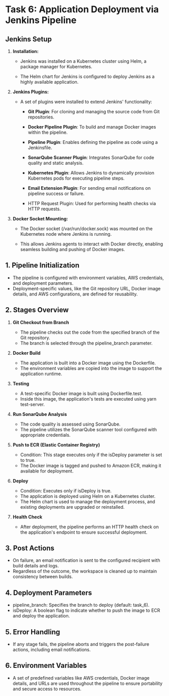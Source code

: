 # Task 6: Application Deployment via Jenkins Pipeline

## Jenkins Setup

1. **Installation:**
   
   - Jenkins was installed on a Kubernetes cluster using Helm, a package manager for Kubernetes.

   - The Helm chart for Jenkins is configured to deploy Jenkins as a highly available application.

2. **Jenkins Plugins:**
   - A set of plugins were installed to extend Jenkins' functionality:
   
     - **Git Plugin**: For cloning and managing the source code from Git repositories.

     - **Docker Pipeline Plugin**: To build and manage Docker images within the pipeline.

     - **Pipeline Plugin**: Enables defining the pipeline as code using a Jenkinsfile.

     - **SonarQube Scanner Plugin**: Integrates SonarQube for code quality and static analysis.

     - **Kubernetes Plugin**: Allows Jenkins to dynamically provision Kubernetes pods for executing pipeline steps.

     - **Email Extension Plugin**: For sending email notifications on pipeline success or failure.

     - HTTP Request Plugin: Used for performing health checks via HTTP requests.

   

3. **Docker Socket Mounting:**
   
   - The Docker socket (/var/run/docker.sock) was mounted on the Kubernetes node where Jenkins is running.

   - This allows Jenkins agents to interact with Docker directly, enabling seamless building and pushing of Docker images.



## 1. Pipeline Initialization

   - The pipeline is configured with environment variables, AWS credentials, and deployment parameters.
   - Deployment-specific values, like the Git repository URL, Docker image details, and AWS configurations, are defined for reusability.

## 2. Stages Overview

1. **Git Checkout from Branch**

   - The pipeline checks out the code from the specified branch of the Git repository.
   - The branch is selected through the pipeline_branch parameter.

2. **Docker Build**

   - The application is built into a Docker image using the Dockerfile.
   - The environment variables are copied into the image to support the application runtime.

3. **Testing**

   - A test-specific Docker image is built using Dockerfile.test.
   - Inside this image, the application's tests are executed using yarn test-server.


4. **Run SonarQube Analysis**

   - The code quality is assessed using SonarQube.
   - The pipeline utilizes the SonarQube scanner tool configured with appropriate credentials.

 
5. **Push to ECR (Elastic Container Registry)**
   - Condition: This stage executes only if the isDeploy parameter is set to true.
   - The Docker image is tagged and pushed to Amazon ECR, making it available for deployment.


6. **Deploy**
   - Condition: Executes only if isDeploy is true.
   - The application is deployed using Helm on a Kubernetes cluster.
   - The Helm chart is used to manage the deployment process, and existing deployments are upgraded or reinstalled.

6. **Health Check**
   - After deployment, the pipeline performs an HTTP health check on the application's endpoint to ensure successful deployment.

## 3. Post Actions

   - On failure, an email notification is sent to the configured recipient with build details and logs.
   - Regardless of the outcome, the workspace is cleaned up to maintain consistency between builds.

## 4. Deployment Parameters

   - pipeline_branch: Specifies the branch to deploy (default: task_6).
   - isDeploy: A boolean flag to indicate whether to push the image to ECR and deploy the application.

## 5. Error Handling

   - If any stage fails, the pipeline aborts and triggers the post-failure actions, including email notifications.

## 6. Environment Variables

   - A set of predefined variables like AWS credentials, Docker image details, and URLs are used throughout the pipeline to ensure portability and secure access to resources.

